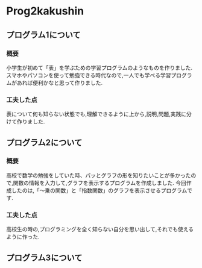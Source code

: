 # Prog2kakushin
## プログラム1について
### 概要
小学生が初めて「表」を学ぶための学習プログラムのようなものを作りました.
スマホやパソコンを使って勉強できる時代なので,一人でも学べる学習プログラムがあれば便利かなと思って作りました.
### 工夫した点
表について何も知らない状態でも,理解できるように上から,説明,問題,実践に分けて作りました.
## プログラム2について
### 概要
高校で数学の勉強をしていた時、パッとグラフの形を知りたいことが多かったので,関数の情報を入力して,グラフを表示するプログラムを作成しました.
今回作成したのは,「～乗の関数」と「指数関数」のグラフを表示させるプログラムです.
### 工夫した点
高校生の時の,プログラミングを全く知らない自分を思い出して,それでも使えるように作った.
## プログラム3について

